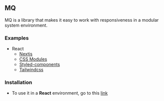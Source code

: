 ## MQ

MQ is a library that makes it easy to work with responsiveness in a modular system environment.

### Examples

- React
    - [Nextjs](./examples/nextjs/)
    - [CSS Modules](./examples/react-css-modules/)
    - [Styled-components](./examples/react-styled-components/)
    - [Tailwindcss](./examples/react-tailwindcss/)

### Installation

- To use it in a **React** environment, go to this [link](./packages/react/)
